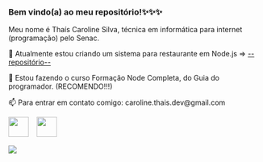 <h3>Bem vindo(a) ao meu repositório!✨✨✨</h3>

<p>Meu nome é Thaís Caroline Silva, técnica em informática para internet (programação) pelo Senac.</p>

<p>🔭 Atualmente estou criando um sistema para restaurante em Node.js => <a href="https://github.com/Caroline-Thais/restaurant-system">--repositório--</a></p>
<p>🌱 Estou fazendo o curso Formação Node Completa, do Guia do programador. (RECOMENDO!!!)</p>
<p>📫 Para entrar em contato comigo: caroline.thais.dev@gmail.com </p>
<!--Links para linkedin e gmail:-->
<p><a href="https://www.linkedin.com/in/tha%C3%ADs-caroline-silva-44362b230/"><img src="https://cdn-icons-png.flaticon.com/512/145/145807.png" height="40em" target="_blank"></a>
&nbsp;&nbsp;
<a href="mailto:caroline.thais.dev@gmail.com"><img src="https://cdn-icons.flaticon.com/png/512/2875/premium/2875435.png?token=exp=1644252258~hmac=be054d00bc3a8fa124c456cdb890b8ab" height="40em" target="_blank"></a></p>

<!--Most used languages -->
<a href="https://github.com/anuraghazra/github-readme-stats">
  <img align="center" src="https://github-readme-stats.vercel.app/api/top-langs/?username=caroline-thais&theme=aura&hide=html&layout=compact&langs_count=6"/>
</a>

<!--

Here are some ideas to get you started:

- 🔭 I’m currently working on ...
- 🌱 I’m currently learning ...
- 👯 I’m looking to collaborate on ...
- 🤔 I’m looking for help with ...
- 💬 Ask me about ...
- 📫 How to reach me: ...
- 😄 Pronouns: ...
- ⚡ Fun fact: ...
-->

